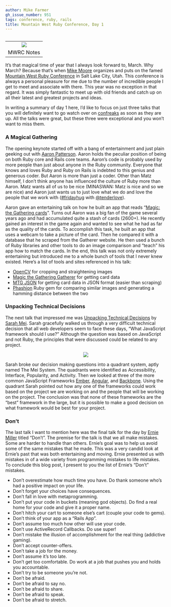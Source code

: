 ```yaml
---
author: Mike Farmer
gh_issue_number: 951
tags: conference, ruby, rails
title: Mountain West Ruby Conference, Day 1
---
```


<table align="center" cellpadding="0" cellspacing="0" class="tr-caption-container" style="float: right; margin-left: 1em; text-align: right;"><tbody>
<tr><td style="text-align: center;"><img border="0" src="/blog/2014/03/25/mountain-west-ruby-conference-day-1/image-0.jpeg" style="margin-left: auto; margin-right: auto;"/></td></tr>
<tr><td class="tr-caption" style="text-align: center;">MWRC Notes</td></tr>
</tbody></table>

It’s that magical time of year that I always look forward to, March. Why March? Because that’s when [Mike Moore](https://twitter.com/blowmage) organizes and puts on the famed [Mountain West Ruby Conference](http://mtnwestrubyconf.org/) in Salt Lake City, Utah. This conference is always a personal pleasure for me due to the number of incredible people I get to meet and associate with there. This year was no exception in that regard. It was simply fantastic to meet up with old friends and catch up on all their latest and greatest projects and ideas.

In writing a summary of day 1 here, I’d like to focus on just three talks that you will definitely want to go watch over on [confreaks](http://www.confreaks.com/) as soon as they are up. All the talks were great, but these three were exceptional and you won’t want to miss them.

### A Magical Gathering

The opening keynote started off with a bang of entertainment and just plain geeking out with [Aaron Patterson](https://twitter.com/tenderlove). Aaron holds the peculiar position of being on both Ruby core and Rails core teams. Aaron’s code is probably used by more people than just about anyone in the Ruby community. Everyone that knows and loves Ruby and Ruby on Rails is indebted to this genius and generous coder. But Aaron is more than just a coder. Other than Matz himself, I don’t think anyone has influenced the culture of Ruby more than Aaron. Matz wants all of us to be nice (MINASWAN: Matz is nice and so we are nice) and Aaron just wants us to just love what we do and love the people that we work with ([#fridayhug](https://twitter.com/search?q=%23fridayhug) with [@tenderlove](http://tenderlovemaking.com/)).

Aaron gave an entertaining talk on how he built an app that reads “[Magic: the Gathering cards](https://magic.wizards.com/en)”. Turns out Aaron was a big fan of the game several years ago and had accumulated quite a stash of cards (2600+). He recently gained an interest in the game again and wanted to see what he had as far as the quality of the cards. To accomplish this task, he built an app that uses a webcam to take a picture of the card. Then he compared it with a database that he scraped from the Gatherer website. He then used a bunch of Ruby libraries and other tools to do an image comparison and “teach” his app how to match the cards. In the end, this talk was not only extremely entertaining but introduced me to a whole bunch of tools that I never knew existed. Here’s a list of tools and sites referenced in his talk:

- [OpenCV](https://github.com/ruby-opencv/ruby-opencv) for cropping and straightening images
- [Magic the Gathering Gatherer](http://gatherer.wizards.com/Pages/Default.aspx) for getting card data
- [MTG JSON](http://mtgjson.com/) for getting card data in JSON format (easier than scraping)
- [Phashion](https://github.com/westonplatter/phashion) Ruby gem for comparing similar images and generating a hamming distance between the two

### Unpacking Technical Decisions

The next talk that impressed me was [Unpacking Technical Decisions](https://speakerdeck.com/sarahmei/unpacking-technical-decisions-mountain-west-ruby-conf-2014) by [Sarah Mei](http://www.sarahmei.com/blog/). Sarah gracefully walked us through a very difficult technical decision that all web developers seem to face these days, “What JavaScript framework should I use?” Although the question was based on JavaScript and not Ruby, the principles that were discussed could be related to any project.

<div class="separator" style="clear: both; text-align: center;"><a href="/blog/2014/03/25/mountain-west-ruby-conference-day-1/image-1-big.png" imageanchor="1" style="margin-left: 1em; margin-right: 1em;"><img border="0" src="/blog/2014/03/25/mountain-west-ruby-conference-day-1/image-1.png"/></a></div>

Sarah broke our decision making questions into a quadrant system, aptly named The Mei System. The quadrants were identified as Accessibility, Interface, Popularity, and Activity. Then we looked at three of the more common JavaScript Frameworks [Ember](https://emberjs.com/), [Angular](https://angularjs.org/), and [Backbone](http://backbonejs.org/). Using the quadrant Sarah pointed out how any one of the frameworks could work based on the project we are working on and the people that will be working on the project. The conclusion was that none of these frameworks are the “best” framework in the large, but it is possible to make a good decision on what framework would be best for your project.

### Don’t

The last talk I want to mention here was the final talk for the day by [Ernie Miller](https://ernie.io/) titled “Don’t”. The premise for the talk is that we all make mistakes. Some are harder to handle than others. Ernie’s goal was to help us avoid some of the same mistakes that he made. This was a very candid look at Ernie’s past that was both entertaining and moving. Ernie presented us with mistakes in of a wide variety from programming mistakes to life mistakes. To conclude this blog post, I present to you the list of Ernie’s “Don’t” mistakes.

- Don’t overestimate how much time you have. Do thank someone who’s had a positive impact on your life.
- Don’t forget your choices have consequences.
- Don’t fall in love with metaprogramming.
- Don’t put your code in buckets (meaning god objects). Do find a real home for your code and give it a proper name.
- Don’t hitch your cart to someone else’s cart (couple your code to gems).
- Don’t think of your app as a “Rails App”.
- Don’t assume too much how other will use your code.
- Don’t use ActiveRecord Callbacks. Do use super!
- Don’t mistake the illusion of accomplishment for the real thing (addictive gaming).
- Don’t accept counter-offers.
- Don’t take a job for the money.
- Don’t assume it’s too late.
- Don’t get too comfortable. Do work at a job that pushes you and holds you accountable.
- Don’t try to be someone you’re not.
- Don’t be afraid.
- Don’t be afraid to say no.
- Don’t be afraid to share.
- Don’t be afraid to speak.
- Don’t be afraid to stretch.
